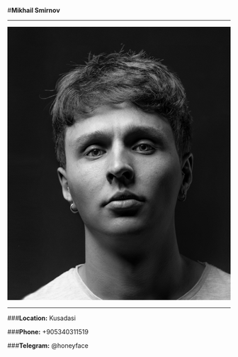 #**Mikhail Smirnov**

---

![photo](img/photo.jpg)

---

###**Location:** Kusadasi

###**Phone:** +905340311519

###**Telegram:** @honeyface

